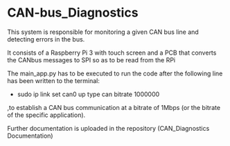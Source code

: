 # CAN-bus_Diagnostics
This system is responsible for monitoring a given CAN bus line and detecting errors in the bus.

It consists of a Raspberry Pi 3 with touch screen and a PCB that converts the CANbus messages to SPI so as to be read from the RPi

The main_app.py has to be executed to run the code after the following line has been written to the terminal:
* sudo ip link set can0 up type can bitrate 1000000

,to establish a CAN bus communication at a bitrate of 1Mbps (or the bitrate of the specific application).

Further documentation is uploaded in the repository (CAN_Diagnostics Documentation)
